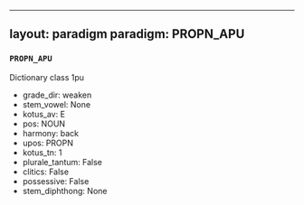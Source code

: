 
---
layout: paradigm
paradigm: PROPN_APU
---
### ` PROPN_APU `

Dictionary class 1pu
* grade_dir: weaken
* stem_vowel: None
* kotus_av: E
* pos: NOUN
* harmony: back
* upos: PROPN
* kotus_tn: 1
* plurale_tantum: False
* clitics: False
* possessive: False
* stem_diphthong: None
